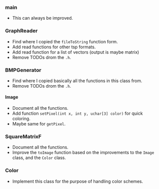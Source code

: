 ### main
 - This can always be improved.

### GraphReader
 - Find where I copied the `fileToString` function form.
 - Add read functions for other tsp formats.
 - Add read function for a list of vectors (output is maybe matrix)
 - Remove TODOs drom the `.h`.

### BMPGenerator
 - Find where I copied basically all the functions in this class from.
 - Remove TODOs drom the `.h`.

#### Image
 - Document all the functions.
 - Add function `setPixel(int x, int y, uchar[3] color)` for quick coloring.
 - Maybe same for `getPixel`.

### SquareMatrixF
 - Document all the functions.
 - Improve the `toImage` function based on the improvements to the `Image` class, and the `Color` class.

### Color
 - Implement this class for the purpose of handling color schemes.
